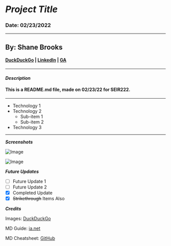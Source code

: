 # ***Project Title***

### Date: 02/23/2022
***

## By: **Shane Brooks**

#### [DuckDuckGo](http://www.duckduckgo.com)   |   [LinkedIn](https://www.linkedin.com/in/shane-brooks-86175a228?trk=people-guest_people_search-card)  |   [GA](https://generalassemb.ly/?topic=&mkt_account_id=1056949875&mkt_campaign_id=1629435768&mkt_ad_group_id=62410829179&mkt_device_type=c&mkt_keyword=general%20assembly&mkt_matchtype=e&mkt_placement=&mkt_ad_id=524426511314&mkt_network=g&mkt_target_id=kwd-300765785657&mkt_feed_item_id=&utm_source=google&utm_medium=paid-search-bra&utm_campaign=TS:TX:BRA:REM:BR:GeneralAssembly&utm_content=campus-lead-lander-remote&utm_term=general%20assembly&gclid=Cj0KCQiA09eQBhCxARIsAAYRiymBGu0TjIRWQJBurCGx7FZGa83-L-v88wHksHAVxt3bTQgXRk7CZVUaAso-EALw_wcB)
***
#### ***Description***

#### This is a README.md file, made on 02/23/22 for SEIR222.
***

* Technology 1
* Technology 2
  * Sub-item 1
  * Sub-item 2
* Technology 3
***

***Screenshots***

![Image](https://spic.one/wp-content/uploads/2018/07/1f3f60bffd8f3a8b32d9-678x424.jpg)

![Image](https://www.reckontalk.com/wp-content/uploads/2018/02/Funny-WTF-Meme-Pictures-Part-1-17.jpg)

***Future Updates***

- [ ] Future Update 1
- [ ] Future Update 2 
- [x] Completed Update
- [x] ~~Strikethrough~~ Items Also

***Credits***

Images: [DuckDuckGo](http://www.duckduckgo.com)

MD Guide: [ia.net](https://ia.net/writer/support/general/markdown-guide)

MD Cheatsheet: [GitHub](https://Github.com)